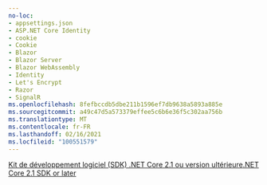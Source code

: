 ```yaml
---
no-loc:
- appsettings.json
- ASP.NET Core Identity
- cookie
- Cookie
- Blazor
- Blazor Server
- Blazor WebAssembly
- Identity
- Let's Encrypt
- Razor
- SignalR
ms.openlocfilehash: 8fefbccdb5dbe211b1596ef7db9638a5893a885e
ms.sourcegitcommit: a49c47d5a573379effee5c6b6e36f5c302aa756b
ms.translationtype: MT
ms.contentlocale: fr-FR
ms.lasthandoff: 02/16/2021
ms.locfileid: "100551579"
---
```

[<span data-ttu-id="f95a3-101">Kit de développement logiciel (SDK) .NET Core 2.1 ou version ultérieure</span><span class="sxs-lookup"><span data-stu-id="f95a3-101">.NET Core 2.1 SDK or later</span></span>](https://dotnet.microsoft.com/download/dotnet-core)
